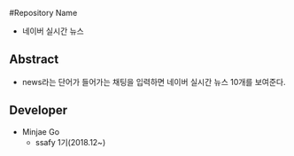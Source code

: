 #Repository Name
* 네이버 실시간 뉴스

## Abstract
*  news라는 단어가 들어가는 채팅을 입력하면 네이버 실시간 뉴스 10개를 보여준다.

## Developer
* Minjae Go
    * ssafy 1기(2018.12~)
